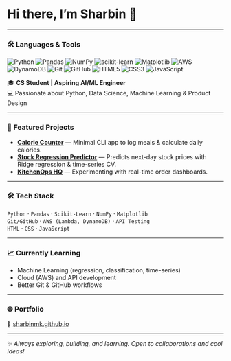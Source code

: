 # Hi there, I’m Sharbin 👋
---

### 🛠️ Languages & Tools

![Python](https://img.shields.io/badge/Python-3776AB?style=for-the-badge&logo=python&logoColor=white)
![Pandas](https://img.shields.io/badge/Pandas-150458?style=for-the-badge&logo=pandas&logoColor=white)
![NumPy](https://img.shields.io/badge/Numpy-013243?style=for-the-badge&logo=numpy&logoColor=white)
![scikit-learn](https://img.shields.io/badge/scikit--learn-F7931E?style=for-the-badge&logo=scikit-learn&logoColor=white)
![Matplotlib](https://img.shields.io/badge/Matplotlib-ffffff?style=for-the-badge&logo=plotly&logoColor=black)
![AWS](https://img.shields.io/badge/AWS-FF9900?style=for-the-badge&logo=amazonaws&logoColor=white)
![DynamoDB](https://img.shields.io/badge/DynamoDB-4053D6?style=for-the-badge&logo=amazondynamodb&logoColor=white)
![Git](https://img.shields.io/badge/Git-F05032?style=for-the-badge&logo=git&logoColor=white)
![GitHub](https://img.shields.io/badge/GitHub-181717?style=for-the-badge&logo=github&logoColor=white)
![HTML5](https://img.shields.io/badge/HTML5-E34F26?style=for-the-badge&logo=html5&logoColor=white)
![CSS3](https://img.shields.io/badge/CSS3-1572B6?style=for-the-badge&logo=css3&logoColor=white)
![JavaScript](https://img.shields.io/badge/JavaScript-F7DF1E?style=for-the-badge&logo=javascript&logoColor=black)


🎓 **CS Student | Aspiring AI/ML Engineer**  
💻 Passionate about Python, Data Science, Machine Learning & Product Design

---

### 🚀 Featured Projects
- [**Calorie Counter**](https://github.com/sharbinmk/calorie-counter) — Minimal CLI app to log meals & calculate daily calories.  
- [**Stock Regression Predictor**](https://github.com/sharbinmk/stock-regression) — Predicts next-day stock prices with Ridge regression & time-series CV.  
- [**KitchenOps HQ**](https://github.com/sharbinmk/kitchen-ops-hq) — Experimenting with real-time order dashboards.

---

### 🛠️ Tech Stack
`Python` · `Pandas` · `Scikit-Learn` · `NumPy` · `Matplotlib`  
`Git/GitHub` · `AWS (Lambda, DynamoDB)` · `API Testing`  
`HTML` · `CSS` · `JavaScript`

---

### 📈 Currently Learning
- Machine Learning (regression, classification, time-series)  
- Cloud (AWS) and API development  
- Better Git & GitHub workflows  

---

### 🌐 Portfolio
🔗 [sharbinmk.github.io](https://sharbinmk.github.io)

---

✨ *Always exploring, building, and learning. Open to collaborations and cool ideas!*
